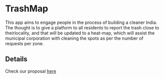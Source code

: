 # TrashMap
This app aims to engage people in the process of building a cleaner India. The thought is to give a platform to all residents to report the trash close to theirlocality, and that will be updated to a heat-map, which will assist the municipal corporation with cleaning the spots as per the number of requests per zone.

## Details
Check our proposal [here](https://pdfhost.io/v/19d7GPM3M_TrashMapid_14.pdf)
